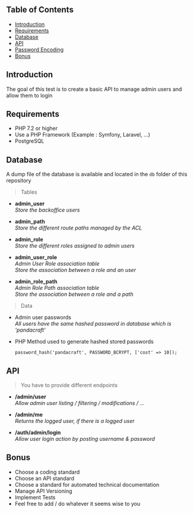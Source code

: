 ## Table of Contents

- [Introduction](#introduction)
- [Requirements](#requirements)
- [Database](#database)
- [API](#api)
- [Password Encoding](#passwordencoding)
- [Bonus](#bonus)

## Introduction 

The goal of this test is to create a basic API to manage admin users and allow them to login 

## Requirements

+ PHP 7.2 or higher 
+ Use a PHP Framework (Example : Symfony, Laravel, ...)
+ PostgreSQL

## Database

A dump file of the database is available and located in the `db` folder of this repository 

>Tables
* **admin_user**
<br/>*Store the backoffice users*

* **admin_path**
<br/>*Store the different route paths managed by the ACL*

* **admin_role** 
<br/>*Store the different roles assigned to admin users*

* **admin_user_role** 
<br/>*Admin User Role association table<br/>Store the association between a role and an user*

* **admin_role_path**
<br/>*Admin Role Path association table<br/>Store the association between a role and a path*

>Data
* Admin user passwords
    <br/>*All users have the same hashed password in database which is 'pandacraft'* 
    
* PHP Method used to generate hashed stored passwords 
    ~~~ 
    password_hash('pandacraft', PASSWORD_BCRYPT, ['cost' => 10]);
    ~~~

## API

> You have to provide different endpoints

* **/admin/user**
<br/>*Allow admin user listing / filtering / modifications / ...*

* **/admin/me**
<br/>*Returns the logged user, if there is a logged user*

* **/auth/admin/login**
<br/>*Allow user login action by posting username & password*

## Bonus
* Choose a coding standard
* Choose an API standard
* Choose a standard for automated technical documentation
* Manage API Versioning
* Implement Tests
* Feel free to add / do whatever it seems wise to you